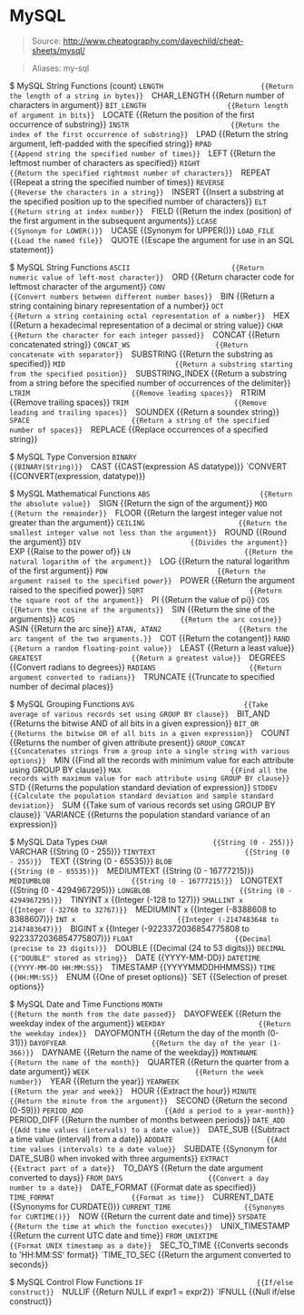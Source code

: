 # MySQL

> Source: http://www.cheatography.com/davechild/cheat-sheets/mysql/

> Aliases: my-sql

$ MySQL String Functions (count)
    `LENGTH                        {{Return the length of a string in bytes}} 
    `CHAR_LENGTH                   {{Return number of characters in argument}} 
    `BIT_LENGTH                    {{Return length of argument in bits}} 
    `LOCATE                        {{Return the position of the first occurrence of substring}} 
    `INSTR                         {{Return the index of the first occurrence of substring}} 
    `LPAD                          {{Return the string argument, left-padded with the specified string}} 
    `RPAD                          {{Append string the specified number of times}} 
    `LEFT                          {{Return the leftmost number of characters as specified}} 
    `RIGHT                         {{Return the specified rightmost number of characters}} 
    `REPEAT                        {{Repeat a string the specified number of times}} 
    `REVERSE                       {{Reverse the characters in a string}} 
    `INSERT                        {{Insert a substring at the specified position up to the specified number of characters}} 
    `ELT                           {{Return string at index number}} 
    `FIELD                         {{Return the index (position) of the first argument in the subsequent arguments}} 
    `LCASE                         {{Synonym for LOWER()}} 
    `UCASE                         {{Synonym for UPPER()}} 
    `LOAD_FILE                     {{Load the named file}} 
    `QUOTE                         {{Escape the argument for use in an SQL statement}} 

$ MySQL String Functions
    `ASCII                         {{Return numeric value of left-most character}} 
    `ORD                           {{Return character code for leftmost character of the argument}} 
    `CONV                          {{Convert numbers between different number bases}} 
    `BIN                           {{Return a string containing binary representation of a number}} 
    `OCT                           {{Return a string containing octal representation of a number}} 
    `HEX                           {{Return a hexadecimal representation of a decimal or string value}} 
    `CHAR                          {{Return the character for each integer passed}} 
    `CONCAT                        {{Return concatenated string}} 
    `CONCAT_WS                     {{Return concatenate with separator}} 
    `SUBSTRING                     {{Return the substring as specified}} 
    `MID                           {{Return a substring starting from the specified position}} 
    `SUBSTRING_INDEX               {{Return a substring from a string before the specified number of occurrences of the delimiter}} 
    `LTRIM                         {{Remove leading spaces}} 
    `RTRIM                         {{Remove trailing spaces}} 
    `TRIM                          {{Remove leading and trailing spaces}} 
    `SOUNDEX                       {{Return a soundex string}} 
    `SPACE                         {{Return a string of the specified number of spaces}} 
    `REPLACE                       {{Replace occurrences of a specified string}} 

$ MySQL Type Conversion
    `BINARY                        {{BINARY(String)}} 
    `CAST                          {{CAST(expression AS datatype)}} 
    `CONVERT                       {{CONVERT(expression, datatype)}} 

$ MySQL Mathematical Functions
    `ABS                           {{Return the absolute value}} 
    `SIGN                          {{Return the sign of the argument}} 
    `MOD                           {{Return the remainder}} 
    `FLOOR                         {{Return the largest integer value not greater than the argument}} 
    `CEILING                       {{Return the smallest integer value not less than the argument}} 
    `ROUND                         {{Round the argument}} 
    `DIV                           {{Divides the argument}} 
    `EXP                           {{Raise to the power of}} 
    `LN                            {{Return the natural logarithm of the argument}} 
    `LOG                           {{Return the natural logarithm of the first argument}} 
    `POW                           {{Return the argument raised to the specified power}} 
    `POWER                         {{Return the argument raised to the specified power}} 
    `SQRT                          {{Return the square root of the argument}} 
    `PI                            {{Return the value of pi}} 
    `COS                           {{Return the cosine of the arguments}} 
    `SIN                           {{Return the sine of the arguments}} 
    `ACOS                          {{Return the arc cosine}} 
    `ASIN                          {{Return the arc sine}} 
    `ATAN, ATAN2                   {{Return the arc tangent of the two arguments.}} 
    `COT                           {{Return the cotangent}} 
    `RAND                          {{Return a random floating-point value}} 
    `LEAST                         {{Return a least value}} 
    `GREATEST                      {{Return a greatest value}} 
    `DEGREES                       {{Convert radians to degrees}} 
    `RADIANS                       {{Return argument converted to radians}} 
    `TRUNCATE                      {{Truncate to specified number of decimal places}} 

$ MySQL Grouping Functions
    `AVG                           {{Take average of various records set using GROUP BY clause}} 
    `BIT_AND                       {{Returns the bitwise AND of all bits in a given expression}} 
    `BIT_OR                        {{Returns the bitwise OR of all bits in a given expression}} 
    `COUNT                         {{Returns the number of given attribute present}} 
    `GROUP_CONCAT                  {{Concatenates strings from a group into a single string with various options}} 
    `MIN                           {{Find all the records with minimum value for each attribute using GROUP BY clause}} 
    `MAX                           {{Find all the records with maximum value for each attribute using GROUP BY clause}} 
    `STD                           {{Returns the population standard deviation of expression}} 
    `STDDEV                        {{Calculate the population standard deviation and sample standard deviation}} 
    `SUM                           {{Take sum of various records set using GROUP BY clause}} 
    `VARIANCE                      {{Returns the population standard variance of an expression}} 

$ MySQL Data Types
    `CHAR                          {{String (0 - 255)}} 
    `VARCHAR                       {{String (0 - 255)}} 
    `TINYTEXT                      {{String (0 - 255)}} 
    `TEXT                          {{String (0 - 65535)}} 
    `BLOB                          {{String (0 - 65535)}} 
    `MEDIUMTEXT                    {{String (0 - 16777215)}} 
    `MEDIUMBLOB                    {{String (0 - 16777215)}} 
    `LONGTEXT                      {{String (0 - 4294967295)}} 
    `LONGBLOB                      {{String (0 - 4294967295)}} 
    `TINYINT x                     {{Integer (-128 to 127)}} 
    `SMALLINT x                    {{Integer (-32768 to 32767)}} 
    `MEDIUMINT x                   {{Integer (-8388608 to 8388607)}} 
    `INT x                         {{Integer (-2147483648 to 2147483647)}} 
    `BIGINT x                      {{Integer (-9223372036854775808 to 9223372036854775807)}} 
    `FLOAT                         {{Decimal (precise to 23 digits)}} 
    `DOUBLE                        {{Decimal (24 to 53 digits)}} 
    `DECIMAL                       {{"DOUBLE" stored as string}} 
    `DATE                          {{YYYY-MM-DD}} 
    `DATETIME                      {{YYYY-MM-DD HH:MM:SS}} 
    `TIMESTAMP                     {{YYYYMMDDHHMMSS}} 
    `TIME                          {{HH:MM:SS}} 
    `ENUM                          {{One of preset options}} 
    `SET                           {{Selection of preset options}} 

$ MySQL Date and Time Functions
    `MONTH                         {{Return the month from the date passed}} 
    `DAYOFWEEK                     {{Return the weekday index of the argument}} 
    `WEEKDAY                       {{Return the weekday index}} 
    `DAYOFMONTH                    {{Return the day of the month (0-31)}} 
    `DAYOFYEAR                     {{Return the day of the year (1-366)}} 
    `DAYNAME                       {{Return the name of the weekday}} 
    `MONTHNAME                     {{Return the name of the month}} 
    `QUARTER                       {{Return the quarter from a date argument}} 
    `WEEK                          {{Return the week number}} 
    `YEAR                          {{Return the year}} 
    `YEARWEEK                      {{Return the year and week}} 
    `HOUR                          {{Extract the hour}} 
    `MINUTE                        {{Return the minute from the argument}} 
    `SECOND                        {{Return the second (0-59)}} 
    `PERIOD_ADD                    {{Add a period to a year-month}} 
    `PERIOD_DIFF                   {{Return the number of months between periods}} 
    `DATE_ADD                      {{Add time values (intervals) to a date value}} 
    `DATE_SUB                      {{Subtract a time value (interval) from a date}} 
    `ADDDATE                       {{Add time values (intervals) to a date value}} 
    `SUBDATE                       {{Synonym for DATE_SUB() when invoked with three arguments}} 
    `EXTRACT                       {{Extract part of a date}} 
    `TO_DAYS                       {{Return the date argument converted to days}} 
    `FROM_DAYS                     {{Convert a day number to a date}} 
    `DATE_FORMAT                   {{Format date as specified}} 
    `TIME_FORMAT                   {{Format as time}} 
    `CURRENT_DATE                  {{Synonyms for CURDATE()}} 
    `CURRENT_TIME                  {{Synonyms for CURTIME()}} 
    `NOW                           {{Return the current date and time}} 
    `SYSDATE                       {{Return the time at which the function executes}} 
    `UNIX_TIMESTAMP                {{Return the current UTC date and time}} 
    `FROM_UNIXTIME                 {{Format UNIX timestamp as a date}} 
    `SEC_TO_TIME                   {{Converts seconds to 'HH:MM:SS' format}} 
    `TIME_TO_SEC                   {{Return the argument converted to seconds}} 

$ MySQL Control Flow Functions
    `IF                            {{If/else construct}} 
    `NULLIF                        {{Return NULL if expr1 = expr2}} 
    `IFNULL                        {{Null if/else construct}} 

